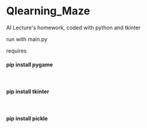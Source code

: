 # Qlearning_Maze
AI Lecture's homework, coded with python and tkinter

run with main.py 

requires 
<h4>pip install pygame</h4> <br>
<h4>pip install tkinter</h4> <br>
<h4>pip install pickle</h4> <br>
